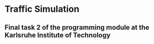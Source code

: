 # Traffic Simulation
## Final task 2 of the programming module at the Karlsruhe Institute of Technology
